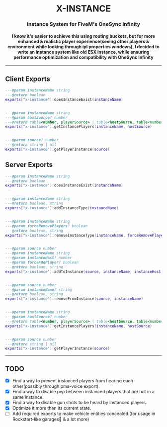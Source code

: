 <h1 align="center"><b>X-INSTANCE</b></h1>

<h3 align="center">Instance System for FiveM's OneSync Infinity</h3>

<h4 align="center">I know it's easier to achieve this using routing buckets, but for more enhanced & realistic player experience(seeing other players & environment while looking through ipl properties windows), I decided to write an instance system like old ESX instance, while ensuring performance optimization and compatibility with OneSync Infinity</h3>



<hr>

## Client Exports
```lua
---@param instanceName string
---@return boolean
exports["x-instance"]:doesInstanceExist(instanceName)


---@param instanceName string
---@param hostSource? number
---@return table<number, playerSource> | table<hostSource, table<number, playerSource>> | table
exports["x-instance"]:getInstancePlayers(instanceName, hostSource)


---@param source? number
---@return string | nil
exports["x-instance"]:getPlayerInstance(source)
```

## Server Exports
```lua
---@param instanceName string
---@return boolean
exports["x-instance"]:doesInstanceExist(instanceName)


---@param instanceName string
---@return boolean, string
exports["x-instance"]:addInstanceType(instanceName)


---@param instanceName string
---@param forceRemovePlayers? boolean
---@return boolean, string
exports["x-instance"]:removeInstanceType(instanceName, forceRemovePlayers)


---@param source number
---@param instanceName string
---@param instanceHost? number
---@param forceAddPlayer? boolean
---@return boolean, string
exports["x-instance"]:addToInstance(source, instanceName, instanceHost, forceAddPlayer)


---@param source number
---@param instanceName? string
---@return boolean, string
exports["x-instance"]:removeFromInstance(source, instanceName)


---@param instanceName string
---@param hostSource? number
---@return table<number, playerSource> | table<hostSource, table<number, playerSource>> | nil
exports["x-instance"]:getInstancePlayers(instanceName, hostSource)


---@param source number
---@return string | nil
exports["x-instance"]:getPlayerInstance(source)
```
<hr>


## TODO
- [x] Find a way to prevent instanced players from hearing each other(possibly through pma-voice export).
- [x] Find a way to disable pvp between instanced players that are not in a same instance.
- [x] Find a way to disable gun shots to be heard by instanced players.
- [x] Optimize it more than its current state.
- [ ] Add required exports to make vehicle entities concealed.(for usage in Rockstart-like garages👀 & a lot more)